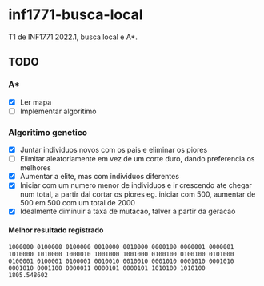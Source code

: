 # inf1771-busca-local
T1 de INF1771 2022.1, busca local e A*.

## TODO

### A*
- [x] Ler mapa
- [ ] Implementar algoritimo

### Algoritimo genetico
- [x] Juntar individuos novos com os pais e eliminar os piores
- [ ] Elimitar aleatoriamente em vez de um corte duro, dando preferencia os melhores
- [x] Aumentar a elite, mas com individuos diferentes
- [x] Iniciar com um numero menor de individuos e ir crescendo ate chegar num total, a partir dai cortar os piores
	eg. iniciar com 500, aumentar de 500 em 500 com um total de 2000
- [x] Idealmente diminuir a taxa de mutacao, talver a partir da geracao

#### Melhor resultado registrado
	1000000 0100000 0100000 0010000 0010000 0000100 0000001 0000001 1010000 1010000 1000010 1001000 1001000 0100100 0100100 0101000 0100001 0100001 0100001 0010010 0010010 0001010 0001010 0001010 0001010 0001100 0000011 0000101 0000101 1010100 1010100 	1805.548602

